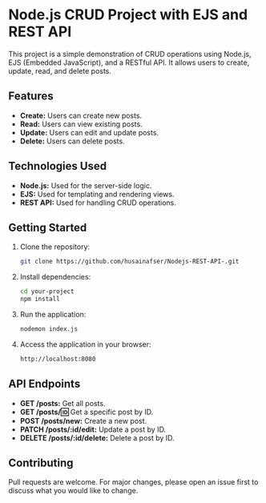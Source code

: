 # Node.js CRUD Project with EJS and REST API

This project is a simple demonstration of CRUD operations using Node.js, EJS (Embedded JavaScript), and a RESTful API. It allows users to create, update, read, and delete posts.

## Features

- **Create:** Users can create new posts.
- **Read:** Users can view existing posts.
- **Update:** Users can edit and update posts.
- **Delete:** Users can delete posts.

## Technologies Used

- **Node.js:** Used for the server-side logic.
- **EJS:** Used for templating and rendering views.
- **REST API:** Used for handling CRUD operations.

## Getting Started

1. Clone the repository:

   ```bash
   git clone https://github.com/husainafser/Nodejs-REST-API-.git
   ```

2. Install dependencies:

   ```bash
   cd your-project
   npm install
   ```

3. Run the application:

   ```bash
   nodemon index.js
   ```

4. Access the application in your browser:

   ```bash
   http://localhost:8080
   ```

## API Endpoints

- **GET /posts:** Get all posts.
- **GET /posts/:id:** Get a specific post by ID.
- **POST /posts/new:** Create a new post.
- **PATCH /posts/:id/edit:** Update a post by ID.
- **DELETE /posts/:id/delete:** Delete a post by ID.

## Contributing

Pull requests are welcome. For major changes, please open an issue first to discuss what you would like to change.

